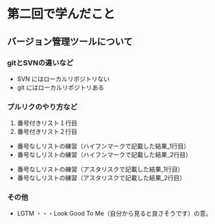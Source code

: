 # 第二回で学んだこと

## バージョン管理ツールについて

### gitとSVNの違いなど
- SVN にはローカルリポジトリない
- git にはローカルリポジトリある

### プルリクのやり方など
1. 番号付きリスト１行目
2. 番号付きリスト２行目

- 番号なしリストの練習（ハイフンマークで記載した結果_1行目）
- 番号なしリストの練習（ハイフンマークで記載した結果_2行目）

* 番号なしリストの練習（アスタリスクで記載した結果_1行目）
* 番号なしリストの練習（アスタリスクで記載した結果_2行目）

### その他
* LGTM ・・・Look Good To Me（自分から見ると良さそうです）の意。
